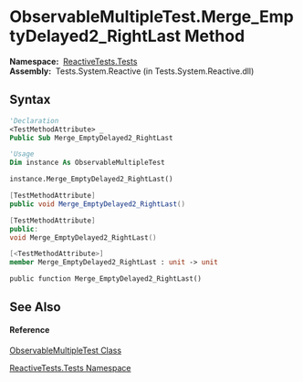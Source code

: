 # ObservableMultipleTest.Merge\_EmptyDelayed2\_RightLast Method

**Namespace:**  [ReactiveTests.Tests](ReactiveTests.Tests\ReactiveTests.Tests.md)  
**Assembly:**  Tests.System.Reactive (in Tests.System.Reactive.dll)

## Syntax

```vb
'Declaration
<TestMethodAttribute> _
Public Sub Merge_EmptyDelayed2_RightLast
```

```vb
'Usage
Dim instance As ObservableMultipleTest

instance.Merge_EmptyDelayed2_RightLast()
```

```csharp
[TestMethodAttribute]
public void Merge_EmptyDelayed2_RightLast()
```

```c++
[TestMethodAttribute]
public:
void Merge_EmptyDelayed2_RightLast()
```

```fsharp
[<TestMethodAttribute>]
member Merge_EmptyDelayed2_RightLast : unit -> unit 
```

```jscript
public function Merge_EmptyDelayed2_RightLast()
```

## See Also

#### Reference

[ObservableMultipleTest Class](ObservableMultipleTest\ObservableMultipleTest.md)

[ReactiveTests.Tests Namespace](ReactiveTests.Tests\ReactiveTests.Tests.md)




